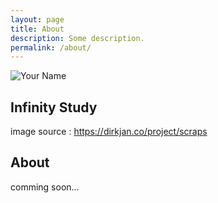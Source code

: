```yaml
---
layout: page
title: About
description: Some description.
permalink: /about/
---
```


<img itemprop="image" class="img-rounded" src="https://dirkjan.co/wp-content/uploads/2018/05/infinity_loop_animation_cinema4d_loop.gif" alt="Your Name">

## Infinity Study 
image source : <a href="https://dirkjan.co/project/scraps">https://dirkjan.co/project/scraps</a>



## About

comming soon...
